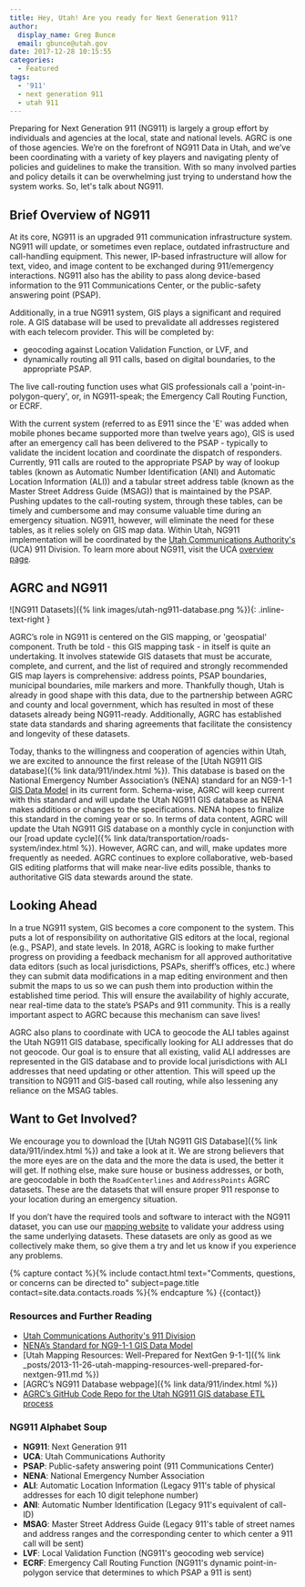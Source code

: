 ```yaml
---
title: Hey, Utah! Are you ready for Next Generation 911?
author:
  display_name: Greg Bunce
  email: gbunce@utah.gov
date: 2017-12-28 10:15:55
categories:
  - Featured
tags:
  - '911'
  - next generation 911
  - utah 911
---
```

Preparing for Next Generation 911 (NG911) is largely a group effort by individuals and agencies at the local, state and national levels. AGRC is one of those agencies. We’re on the forefront of NG911 Data in Utah, and we’ve been coordinating with a variety of key players and navigating plenty of policies and guidelines to make the transition. With so many involved parties and policy details it can be overwhelming just trying to understand how the system works. So, let's talk about NG911.

## Brief Overview of NG911

At its core, NG911 is an upgraded 911 communication infrastructure system. NG911 will update, or sometimes even replace, outdated infrastructure and call-handling equipment. This newer, IP-based infrastructure will allow for text, video, and image content to be exchanged during 911/emergency interactions.  NG911 also has the ability to pass along device-based information to the 911 Communications Center, or the public-safety answering point (PSAP).

Additionally, in a true NG911 system, GIS plays a significant and required role. A GIS database will be used to prevalidate all addresses registered with each telecom provider. This will be completed by:

- geocoding against Location Validation Function, or LVF, and
- dynamically routing all 911 calls, based on digital boundaries, to the appropriate PSAP.

The live call-routing function uses what GIS professionals call a 'point-in-polygon-query', or, in NG911-speak; the Emergency Call Routing Function, or ECRF.

With the current system (referred to as E911 since the 'E' was added when mobile phones became supported more than twelve years ago), GIS is used after an emergency call has been delivered to the PSAP - typically to validate the incident location and coordinate the dispatch of responders. Currently, 911 calls are routed to the appropriate PSAP by way of lookup tables (known as Automatic Number Identification (ANI) and Automatic Location Information (ALI)) and a tabular street address table (known as the Master Street Address Guide (MSAG)) that is maintained by the PSAP. Pushing updates to the call-routing system, through these tables, can be timely and cumbersome and may consume valuable time during an emergency situation. NG911, however, will eliminate the need for these tables, as it relies solely on GIS map data. Within Utah, NG911 implementation will be coordinated by the [Utah Communications Authority's](https://uca911.org/911-division) (UCA) 911 Division. To learn more about NG911, visit the UCA [overview page](https://uca911.org/911-division/ng-911-gis).

## AGRC and NG911
![NG911 Datasets]({% link images/utah-ng911-database.png %}){: .inline-text-right }

AGRC’s role in NG911 is centered on the GIS mapping, or 'geospatial' component. Truth be told - this GIS mapping task - in itself is quite an undertaking. It involves statewide GIS datasets that must be accurate, complete, and current, and the list of required and strongly recommended GIS map layers is comprehensive: address points, PSAP boundaries, municipal boundaries, mile markers and more. Thankfully though, Utah is already in good shape with this data, due to the partnership between AGRC and county and local government, which has resulted in most of these datasets already being NG911-ready. Additionally, AGRC has established state data standards and sharing agreements that facilitate the consistency and longevity of these datasets.

Today, thanks to the willingness and cooperation of agencies within Utah, we are excited to announce the first release of the [Utah NG911 GIS database]({% link data/911/index.html %}). This database is based on the National Emergency Number Association’s (NENA) standard for an NG9-1-1 [GIS Data Model](https://dev.nena.org/higherlogic/ws/public/download/9828/20161206_NG9-1-1%20GIS%20Data%20Model_PubRvw.pdf) in its current form. Schema-wise, AGRC will keep current with this standard and will update the Utah NG911 GIS database as NENA makes additions or changes to the specifications. NENA hopes to finalize this standard in the coming year or so.  In terms of data content, AGRC will update the Utah NG911 GIS database on a monthly cycle in conjunction with our [road update cycle]({% link data/transportation/roads-system/index.html %}). However, AGRC can, and will, make updates more frequently as needed. AGRC continues to explore collaborative, web-based GIS editing platforms that will make near-live edits possible, thanks to authoritative GIS data stewards around the state.

## Looking Ahead

In a true NG911 system, GIS becomes a core component to the system. This puts a lot of responsibility on authoritative GIS editors at the local, regional (e.g., PSAP), and state levels. In 2018, AGRC is looking to make further progress on providing a feedback mechanism for all approved authoritative data editors (such as local jurisdictions, PSAPs, sheriff’s offices, etc.) where they can submit data modifications in a map editing environment and then submit the maps to us so we can push them into production within the established time period. This will ensure the availability of highly accurate, near real-time data to the state’s PSAPs and 911 community.  This is a really important aspect to AGRC because this mechanism can save lives!

AGRC also plans to coordinate with UCA to geocode the ALI tables against the Utah NG911 GIS database, specifically looking for ALI addresses that do not geocode. Our goal is to ensure that all existing, valid ALI addresses are represented in the GIS database and to provide local jurisdictions with ALI addresses that need updating or other attention. This will speed up the transition to NG911 and GIS-based call routing, while also lessening any reliance on the MSAG tables.

## Want to Get Involved?

We encourage you to download the [Utah NG911 GIS Database]({% link data/911/index.html %}) and take a look at it. We are strong believers that the more eyes are on the data and the more the data is used, the better it will get. If nothing else, make sure house or business addresses, or both, are geocodable in both the `RoadCenterlines` and `AddressPoints` AGRC datasets. These are the datasets that will ensure proper 911 response to your location during an emergency situation.

If you don’t have the required tools and software to interact with the NG911 dataset, you can use our [mapping website](https://atlas.utah.gov/) to validate your address using the same underlying datasets. These datasets are only as good as we collectively make them, so give them a try and let us know if you experience any problems.

{% capture contact %}{% include contact.html text="Comments, questions, or concerns can be directed to" subject=page.title contact=site.data.contacts.roads %}{% endcapture %}
{{contact}}

### Resources and Further Reading

- [Utah Communications Authority's 911 Division](https://uca911.org/911-division)
- [NENA’s Standard for NG9-1-1 GIS Data Model](https://dev.nena.org/higherlogic/ws/public/download/9828/20161206_NG9-1-1%20GIS%20Data%20Model_PubRvw.pdf)
- [Utah Mapping Resources: Well-Prepared for NextGen 9-1-1]({% link _posts/2013-11-26-utah-mapping-resources-well-prepared-for-nextgen-911.md %})
- [AGRC’s NG911 Database webpage]({% link data/911/index.html %})
- [AGRC’s GitHub Code Repo for the Utah NG911 GIS database ETL process](https://github.com/gregbunce/NextGen911UtahGISDataLoader)

### NG911 Alphabet Soup

- **NG911**: Next Generation 911
- **UCA**: Utah Communications Authority
- **PSAP**: Public-safety answering point (911 Communications Center)
- **NENA**: National Emergency Number Association
- **ALI**: Automatic Location Information (Legacy 911's table of physical addresses for each 10 digit telephone number)
- **ANI**: Automatic Number Identification (Legacy 911's equivalent of call-ID)
- **MSAG**: Master Street Address Guide (Legacy 911's table of street names and address ranges and the corresponding center to which center a 911 call will be sent)
- **LVF**: Local Validation Function (NG911's geocoding web service)
- **ECRF**: Emergency Call Routing Function (NG911's dynamic point-in-polygon service that determines to which PSAP a 911 is sent)
